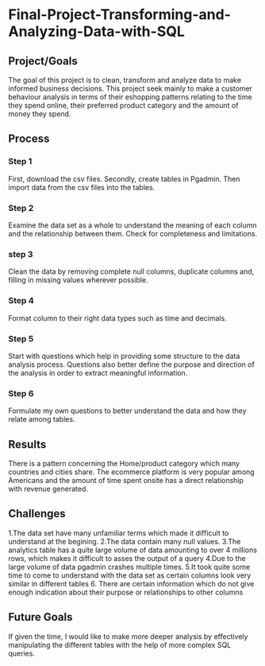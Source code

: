 # Final-Project-Transforming-and-Analyzing-Data-with-SQL

## Project/Goals
The goal of this project is to clean, transform and analyze data to make informed business decisions. This project seek mainly to make a customer behaviour analysis in terms of their eshopping patterns relating to the time they spend online, their preferred product category and the amount of money they spend.



## Process
### Step 1
First, download the csv files. Secondly,  create tables in Pgadmin. Then import data from the csv files into the tables. 


### Step 2
Examine the data set as a whole to understand the meaning of each column and the relationship between them. Check for completeness and limitations.
### step 3
Clean the data by removing complete null columns, duplicate columns and, filling in missing values wherever possible.

### Step 4
Format column to their right data types such as time and decimals.

### Step 5 
Start with questions which help in providing some structure to the data analysis process. Questions also better define the purpose and direction of the analysis in order to extract meaningful information.

### Step 6 
Formulate my own questions to better understand the data and how they relate among tables.



## Results
There is a pattern concerning the Home/product category which many countries and cities share. The ecommerce platform is very popular among Americans and the amount of time spent onsite has a direct relationship with revenue generated.


## Challenges 

1.The data set have many unfamiliar terms which made it difficult to understand at the begining.
2.The data contain many null values.
3.The analytics table has a quite large volume of data amounting to over 4 millions rows, which makes it difficult to asses the output of a query
4.Due to the large volume of data pgadmin crashes multiple times.
5.It took quite some time to come to understand with the data set as certain columns look very similar in different tables
6. There are certain information which do not give enough indication about their purpose or relationships to other columns

## Future Goals
If given the time, I would like to make more deeper analysis by effectively manipulating the different tables with the help of more complex SQL queries. 
